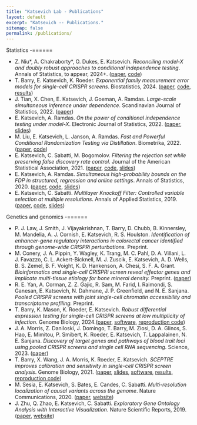 ```yaml
---
title: "Katsevich Lab - Publications"
layout: default
excerpt: "Katsevich -- Publications."
sitemap: false
permalink: /publications/
---
```


Statistics
-======

- Z. Niu\*, A. Chakraborty\*, O. Dukes, E. Katsevich. *Reconciling model-X and doubly robust approaches to conditional independence testing*. Annals of Statistics, to appear, 2024+. ([paper](https://arxiv.org/abs/2211.14698), [code](https://github.com/Katsevich-Lab/symcrt-manuscript))
- T. Barry, E. Katsevich, K. Roeder. *Exponential family measurement error models for single-cell CRISPR screens*. Biostatistics, 2024. ([paper](https://doi.org/10.1093/biostatistics/kxae010), [code](https://github.com/timothy-barry/glmeiv-manuscript), [results](https://upenn.box.com/v/glmeiv-files-v1))
- J. Tian, X. Chen, E. Katsevich, J. Goeman, A. Ramdas. *Large-scale simultaneous inference under dependence*. Scandinavian Journal of Statistics, 2022. ([paper](https://doi.org/10.1111/sjos.12614))
- E. Katsevich, A. Ramdas. *On the power of conditional independence testing under model-X*. Electronic Journal of Statistics, 2022. ([paper](https://arxiv.org/abs/2005.05506), [slides](https://ekatsevi.github.io/files/Katsevich_JSM_2020.pdf))
- M. Liu, E. Katsevich, L. Janson, A. Ramdas. *Fast and Powerful Conditional Randomization Testing via Distillation*. Biometrika, 2022. ([paper](https://arxiv.org/abs/2006.03980), [code](https://github.com/moleibobliu/Distillation-CRT))
- E. Katsevich, C. Sabatti, M. Bogomolov. *Filtering the rejection set while preserving false discovery rate control*. Journal of the American Statistical Association, 2021. ([paper](https://arxiv.org/abs/1809.01792),  [code](https://github.com/ekatsevi/Focused-BH), [slides](http://ekatsevi.github.io/files/FocusedBH_slides.pdf))
- E. Katsevich, A. Ramdas. *Simultaneous high-probability bounds on the FDP in structured, regression and online settings*. Annals of Statistics, 2020. ([paper](https://arxiv.org/abs/1803.06790), [code](https://github.com/ekatsevi/simultaneous-fdp), [slides](http://ekatsevi.github.io/files/FDP_bound_slides.pdf))
- E. Katsevich, C. Sabatti. *Multilayer Knockoff Filter: Controlled variable selection at multiple resolutions*. Annals of Applied Statistics, 2019. ([paper](https://projecteuclid.org/euclid.aoas/1554861639),  [code](https://ekatsevi.github.io/files/multilayer_knockoff_filter.zip), [slides](http://ekatsevi.github.io/files/MKF_slides.pdf))

Genetics and genomics
-======
- P. J. Law, J. Smith, J. Vijayakrishnan, T. Barry, D. Chubb, B. Kinnersley, M. Mandelia, A. J. Cornish, E. Katsevich, R. S. Houlston. *Identification of enhancer-gene regulatory interactions in colorectal cancer identified through genome-wide CRISPRi perturbations.* Preprint.
- M. Conery, J. A. Pippin, Y. Wagley, K. Trang, M. C. Pahl, D. A. Villani, L. J. Favazzo, C. L. Ackert-Bicknell, M. J. Zuscik, E. Katsevich, A. D. Wells, B. S. Zemel, B. F. Voight, K. D. Hankenson, A. Chesi, S. F. A. Grant. *Bioinformatics and single-cell CRISPRi screen reveal effector genes and implicate multi-tissue etiology for bone mineral density.* Preprint. ([paper](https://doi.org/10.1101/2024.03.19.585778))
- R. E. Yan, A. Corman, Z. Z. Gajic, R. Sam, M. Farid, I. Raimondi, S. Ganesan, E. Katsevich, N. Dahmane, J. P. Greenfield, and N. E. Sanjana. *Pooled CRISPR screens with joint single-cell chromatin accessibility and transcriptome profiling.* Preprint.
- T. Barry, K. Mason, K. Roeder, E. Katsevich. *Robust differential expression testing for single-cell CRISPR screens at low multiplicity of infection.* Genome Biology, 2024.([paper](https://doi.org/10.1186/s13059-024-03254-2), [software](https://katsevich-lab.github.io/sceptre/), [reproduction code](https://github.com/Katsevich-Lab/sceptre2-manuscript))
-  J. A. Morris,  Z. Daniloski,  J. Domingo, T. Barry, M. Ziosi,  D. A. Glinos, S. Hao,  E. Mimitou,  P. Smibert,  K. Roeder,  E. Katsevich,  T. Lappalainen,  N. E. Sanjana. *Discovery of target genes and pathways of blood trait loci using pooled CRISPR screens and single cell RNA sequencing*. Science, 2023. ([paper](https://doi.org/10.1101/2021.04.07.438882))
- T. Barry, X. Wang, J. A. Morris, K. Roeder, E. Katsevich. *SCEPTRE improves calibration and sensitivity in single-cell CRISPR screen analysis*. Genome Biology, 2021. ([paper](https://genomebiology.biomedcentral.com/articles/10.1186/s13059-021-02545-2), [slides](https://ekatsevi.github.io/files/SCEPTRE_slides.pdf), [software](https://katsevich-lab.github.io/sceptre/), [results](https://upenn.box.com/v/sceptre-files-v8), [reproduction code](https://github.com/Katsevich-Lab/sceptre-manuscript))
- M. Sesia, E. Katsevich, S. Bates, E. Candes, C. Sabatti. *Multi-resolution localization of causal variants across the genome*. Nature Communications, 2020. ([paper](https://www.nature.com/articles/s41467-020-14791-2), [website](https://msesia.github.io/knockoffzoom/))
- J. Zhu, Q. Zhao, E. Katsevich, C. Sabatti. *Exploratory Gene Ontology Analysis with Interactive Visualization*. Nature Scientific Reports, 2019. ([paper](https://www.nature.com/articles/s41598-019-42178-x), [website](http://aegis.stanford.edu/))

